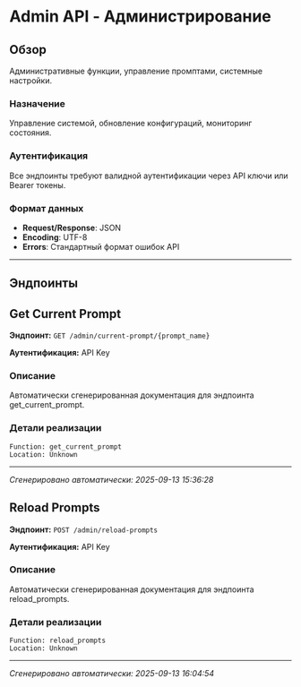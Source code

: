 # Admin API - Администрирование

## Обзор

Административные функции, управление промптами, системные настройки.

### Назначение
Управление системой, обновление конфигураций, мониторинг состояния.

### Аутентификация
Все эндпоинты требуют валидной аутентификации через API ключи или Bearer токены.

### Формат данных
- **Request/Response**: JSON
- **Encoding**: UTF-8
- **Errors**: Стандартный формат ошибок API

---

## Эндпоинты


## Get Current Prompt

**Эндпоинт:** `GET /admin/current-prompt/{prompt_name}`

**Аутентификация:** API Key

### Описание
Автоматически сгенерированная документация для эндпоинта get_current_prompt.

### Детали реализации
```
Function: get_current_prompt
Location: Unknown
```

---

*Сгенерировано автоматически: 2025-09-13 15:36:28*


## Reload Prompts

**Эндпоинт:** `POST /admin/reload-prompts`

**Аутентификация:** API Key

### Описание
Автоматически сгенерированная документация для эндпоинта reload_prompts.

### Детали реализации
```
Function: reload_prompts
Location: Unknown
```

---

*Сгенерировано автоматически: 2025-09-13 16:04:54*
